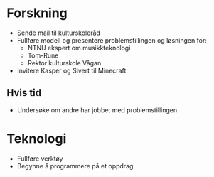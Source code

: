 # Forskning
- Sende mail til kulturskoleråd
- Fullføre modell og presentere problemstillingen og løsningen for:
    - NTNU ekspert om musikkteknologi
    - Tom-Rune
    - Rektor kulturskole Vågan  
- Invitere Kasper og Sivert til Minecraft

## Hvis tid
- Undersøke om andre har jobbet med problemstillingen

# Teknologi
- Fullføre verktøy
- Begynne å programmere på et oppdrag